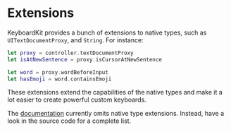 #  Extensions

KeyboardKit provides a bunch of extensions to native types, such as `UITextDocumentProxy`, and `String`. For instance:

```swift
let proxy = controller.textDocumentProxy
let isAtNewSentence = proxy.isCursorAtNewSentence

let word = proxy.wordBeforeInput
let hasEmoji = word.containsEmoji 
```

These extensions extend the capabilities of the native types and make it a lot easier to create powerful custom keyboards.

The [documentation][Documentation] currently omits native type extensions. Instead, have a look in the source code for a complete list.


[Documentation]: https://github.com/danielsaidi/Documentation/blob/main/Docs/KeyboardKit.doccarchive.zip?raw=true
